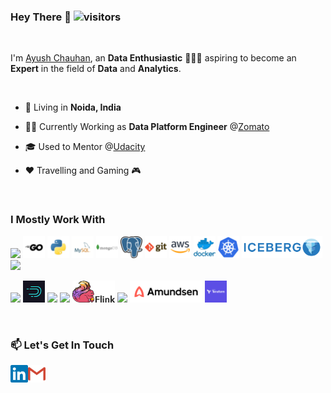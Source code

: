 ### Hey There 👋 ![visitors](https://visitor-badge.glitch.me/badge?page_id=ayushchauhan0811.ayushchauhan0811)

<br/>

I'm [Ayush Chauhan](https://www.linkedin.com/in/ayush-chauhan/), an **Data Enthusiastic** 👨🏻‍💻 aspiring to become an **Expert** in the field of **Data** and **Analytics**. 

<br/>

- 📌 Living in **Noida, India**

- 👨‍💻 Currently Working as **Data Platform Engineer** @[Zomato](https://www.zomato.com/)

- 🎓 Used to Mentor @[Udacity](https://www.udacity.com/)

- ♥️ Travelling and Gaming 🎮

<br/>

### I Mostly Work With
<code><img height="35" src="https://raw.githubusercontent.com/prestodb/presto/master/presto-docs/src/main/resources/logo/web/main/white/FB_Presto_Logo_WhiteBG-01.svg"></code>
<code><img height="35" src="https://raw.githubusercontent.com/github/explore/80688e429a7d4ef2fca1e82350fe8e3517d3494d/topics/go/go.png"></code>
<code><img height="35" src="https://raw.githubusercontent.com/github/explore/80688e429a7d4ef2fca1e82350fe8e3517d3494d/topics/python/python.png"></code>
<code><img height="35" src="https://raw.githubusercontent.com/github/explore/80688e429a7d4ef2fca1e82350fe8e3517d3494d/topics/mysql/mysql.png"></code>
<code><img height="35" src="https://raw.githubusercontent.com/github/explore/80688e429a7d4ef2fca1e82350fe8e3517d3494d/topics/mongodb/mongodb.png"></code>
<code><img height="35" src="https://raw.githubusercontent.com/github/explore/80688e429a7d4ef2fca1e82350fe8e3517d3494d/topics/postgresql/postgresql.png"></code>
<code><img height="35" src="https://raw.githubusercontent.com/github/explore/80688e429a7d4ef2fca1e82350fe8e3517d3494d/topics/git/git.png"></code>
<code><img height="35" src="https://raw.githubusercontent.com/github/explore/80688e429a7d4ef2fca1e82350fe8e3517d3494d/topics/aws/aws.png"></code>
<code><img height="35" src="https://raw.githubusercontent.com/github/explore/80688e429a7d4ef2fca1e82350fe8e3517d3494d/topics/docker/docker.png"></code>
<code><img height="35" src="https://raw.githubusercontent.com/github/explore/80688e429a7d4ef2fca1e82350fe8e3517d3494d/topics/kubernetes/kubernetes.png"></code>
<code><img height="35" src="https://raw.githubusercontent.com/apache/iceberg/master/site/docs/img/Iceberg-logo.png"></code>
<code><img height="35" src="https://upload.wikimedia.org/wikipedia/commons/thumb/0/05/Apache_kafka.svg/308px-Apache_kafka.svg.png"></code>

<code><img height="35" src="https://raw.githubusercontent.com/jupyterhub/jupyterhub/master/share/jupyterhub/static/images/jupyter.png"></code>
<code><img height="35" src="https://raw.githubusercontent.com/apache/druid/master/website/static/img/favicon.png"></code>
<code><img height="35" src="https://raw.githubusercontent.com/apache/hive/master/docs/images/hive-logo.jpg"></code>
<code><img height="35" src="https://raw.githubusercontent.com/apache/spark/master/docs/img/spark-logo-hd.png"></code>
<code><img height="35" src="https://raw.githubusercontent.com/apache/flink/c538b01caa1949c3d7ddc02edf4eed4abbb4a5dd/docs/page/img/navbar-brand-logo.jpg"></code>
<code><img height="35" src="https://sqoop.apache.org/images/sqoop-logo.png"></code>
<code><img height="35" src="https://raw.githubusercontent.com/amundsen-io/amundsen/master/docs/img/logos/amundsen_logo_on_light.svg"></code>
<code><img height="35" src="https://raw.githubusercontent.com/github/explore/80688e429a7d4ef2fca1e82350fe8e3517d3494d/topics/terraform/terraform.png"></code>

<br/>

### 📫 Let's Get In Touch
<a href='https://www.linkedin.com/in/ayush-chauhan/'>
<img align="left" alt="Ayush Chauhan Linkedin" width="28" src="https://raw.githubusercontent.com/sagarchoudhary96/sagarchoudhary96/main/icons/linkedin.svg" />
</a>

<a href="mailto:aac9095@gmail.com">
<img align="left" width="28" alt="Ayush Chauhan Mail" src="https://raw.githubusercontent.com/sagarchoudhary96/sagarchoudhary96/main/icons/gmail.svg" />
</a>
